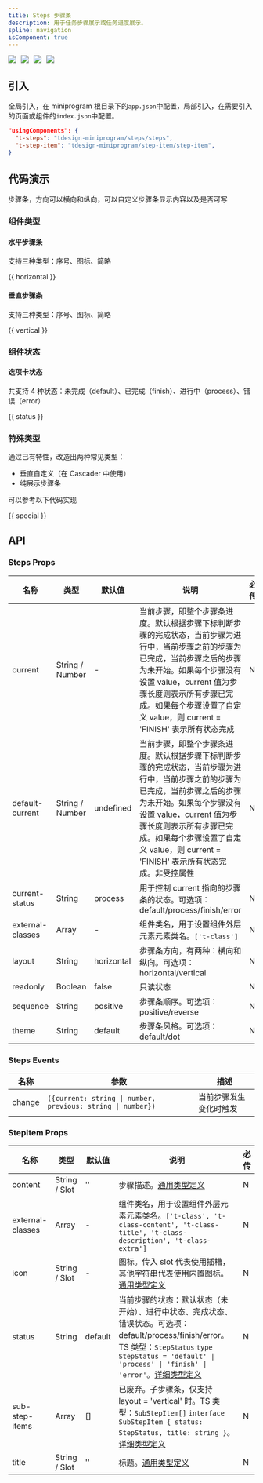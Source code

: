 ```yaml
---
title: Steps 步骤条
description: 用于任务步骤展示或任务进度展示。
spline: navigation
isComponent: true
---
```


<span class="coverages-badge" style="margin-right: 10px"><img src="https://img.shields.io/badge/coverages%3A%20lines-98%25-blue" /></span><span class="coverages-badge" style="margin-right: 10px"><img src="https://img.shields.io/badge/coverages%3A%20functions-88%25-blue" /></span><span class="coverages-badge" style="margin-right: 10px"><img src="https://img.shields.io/badge/coverages%3A%20statements-96%25-blue" /></span><span class="coverages-badge" style="margin-right: 10px"><img src="https://img.shields.io/badge/coverages%3A%20branches-82%25-blue" /></span>

## 引入

全局引入，在 miniprogram 根目录下的`app.json`中配置，局部引入，在需要引入的页面或组件的`index.json`中配置。

```json
"usingComponents": {
  "t-steps": "tdesign-miniprogram/steps/steps",
  "t-step-item": "tdesign-miniprogram/step-item/step-item",
}
```

## 代码演示

步骤条，方向可以横向和纵向，可以自定义步骤条显示内容以及是否可写

### 组件类型

#### 水平步骤条

支持三种类型：序号、图标、简略

{{ horizontal }}

#### 垂直步骤条

支持三种类型：序号、图标、简略

{{ vertical }}

### 组件状态

#### 选项卡状态

共支持 4 种状态：未完成（default）、已完成（finish）、进行中（process）、错误（error）

{{ status }}

### 特殊类型

通过已有特性，改造出两种常见类型：

- 垂直自定义（在 Cascader 中使用）
- 纯展示步骤条

可以参考以下代码实现

{{ special }}

## API

### Steps Props

 名称               | 类型              | 默认值        | 说明                                                                                                                                                                    | 必传 
------------------|-----------------|------------|-----------------------------------------------------------------------------------------------------------------------------------------------------------------------|----
 current          | String / Number | -          | 当前步骤，即整个步骤条进度。默认根据步骤下标判断步骤的完成状态，当前步骤为进行中，当前步骤之前的步骤为已完成，当前步骤之后的步骤为未开始。如果每个步骤没有设置 value，current 值为步骤长度则表示所有步骤已完成。如果每个步骤设置了自定义 value，则 current = 'FINISH' 表示所有状态完成       | N  
 default-current  | String / Number | undefined  | 当前步骤，即整个步骤条进度。默认根据步骤下标判断步骤的完成状态，当前步骤为进行中，当前步骤之前的步骤为已完成，当前步骤之后的步骤为未开始。如果每个步骤没有设置 value，current 值为步骤长度则表示所有步骤已完成。如果每个步骤设置了自定义 value，则 current = 'FINISH' 表示所有状态完成。非受控属性 | N  
 current-status   | String          | process    | 用于控制 current 指向的步骤条的状态。可选项：default/process/finish/error                                                                                                               | N  
 external-classes | Array           | -          | 组件类名，用于设置组件外层元素元素类名。`['t-class']`                                                                                                                                     | N  
 layout           | String          | horizontal | 步骤条方向，有两种：横向和纵向。可选项：horizontal/vertical                                                                                                                               | N  
 readonly         | Boolean         | false      | 只读状态                                                                                                                                                                  | N  
 sequence         | String          | positive   | 步骤条顺序。可选项：positive/reverse                                                                                                                                            | N  
 theme            | String          | default    | 步骤条风格。可选项：default/dot                                                                                                                                                 | N  

### Steps Events

 名称     | 参数                                                          | 描述          
--------|-------------------------------------------------------------|-------------
 change | `({current: string \| number, previous: string \| number})` | 当前步骤发生变化时触发 

### StepItem Props

 名称               | 类型            | 默认值     | 说明                                                                                                                                                                                                                                                  | 必传 
------------------|---------------|---------|-----------------------------------------------------------------------------------------------------------------------------------------------------------------------------------------------------------------------------------------------------|----
 content          | String / Slot | ''      | 步骤描述。[通用类型定义](https://github.com/Tencent/tdesign-miniprogram/blob/develop/src/common/common.ts)                                                                                                                                                     | N  
 external-classes | Array         | -       | 组件类名，用于设置组件外层元素元素类名。`['t-class', 't-class-content', 't-class-title', 't-class-description', 't-class-extra']`                                                                                                                                       | N  
 icon             | String / Slot | -       | 图标。传入 slot 代表使用插槽，其他字符串代表使用内置图标。[通用类型定义](https://github.com/Tencent/tdesign-miniprogram/blob/develop/src/common/common.ts)                                                                                                                          | N  
 status           | String        | default | 当前步骤的状态：默认状态（未开始）、进行中状态、完成状态、错误状态。可选项：default/process/finish/error。TS 类型：`StepStatus` `type StepStatus = 'default' \| 'process' \| 'finish' \| 'error'`。[详细类型定义](https://github.com/Tencent/tdesign-miniprogram/tree/develop/src/step-item/type.ts) | N  
 sub-step-items   | Array         | []      | 已废弃。子步骤条，仅支持 layout  = 'vertical' 时。TS 类型：`SubStepItem[]` `interface SubStepItem { status: StepStatus, title: string }`。[详细类型定义](https://github.com/Tencent/tdesign-miniprogram/tree/develop/src/step-item/type.ts)                                 | N  
 title            | String / Slot | ''      | 标题。[通用类型定义](https://github.com/Tencent/tdesign-miniprogram/blob/develop/src/common/common.ts)                                                                                                                                                       | N  
